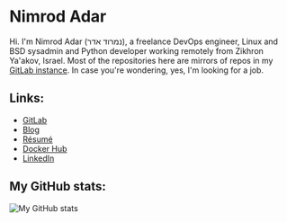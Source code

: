 # Nimrod Adar

Hi. I'm Nimrod Adar (נמרוד אדר), a freelance DevOps engineer, Linux and BSD
sysadmin and Python developer working remotely from Zikhron Ya'akov, Israel.
Most of the repositories here are mirrors of repos in my
[GitLab instance](https://git.shore.co.il/explore). In case you're wondering,
yes, I'm looking for a job.

## Links:

- [GitLab](https://git.shore.co.il/explore)
- [Blog](https://www.shore.co.il/blog)
- [Résumé](https://www.shore.co.il/about)
- [Docker Hub](https://hub.docker.com/r/adarnimrod/)
- [LinkedIn](https://www.linkedin.com/in/adarnimrod/)

## My GitHub stats:

![My GitHub stats](https://github-readme-stats.vercel.app/api?username=adarnimrod)

